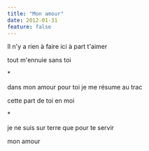 ```yaml
---
title: "Mon amour"
date: 2012-01-31
feature: false
---
```


Il n'y a rien à faire ici
à part t'aimer

tout m'ennuie sans toi

\*

dans mon amour pour toi
je me résume au trac

cette part de toi en moi

\*

je ne suis sur terre
que pour te servir

mon amour
